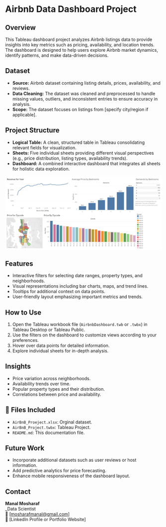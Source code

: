 # Airbnb Data Dashboard Project

## Overview

This Tableau dashboard project analyzes Airbnb listings data to provide insights into key metrics such as pricing, availability, and location trends. The dashboard is designed to help users explore Airbnb market dynamics, identify patterns, and make data-driven decisions.

## Dataset

- **Source:** Airbnb dataset containing listing details, prices, availability, and reviews.
- **Data Cleaning:** The dataset was cleaned and preprocessed to handle missing values, outliers, and inconsistent entries to ensure accuracy in analysis.
- **Scope:** The dataset focuses on listings from [specify city/region if applicable].

## Project Structure

- **Logical Table:** A clean, structured table in Tableau consolidating relevant fields for visualization.
- **Sheets:** Five individual sheets providing different visual perspectives (e.g., price distribution, listing types, availability trends).
- **Dashboard:** A combined interactive dashboard that integrates all sheets for holistic data exploration.
<p align="left">
  <img src="Dashboard.png" alt="Before and After Cleaning" width="800"/>
</p>

## Features

- Interactive filters for selecting date ranges, property types, and neighborhoods.
- Visual representations including bar charts, maps, and trend lines.
- Tooltips for additional context on data points.
- User-friendly layout emphasizing important metrics and trends.

## How to Use

1. Open the Tableau workbook file (`AirbnbDashboard.twb` or `.twbx`) in Tableau Desktop or Tableau Public.
2. Use the filters on the dashboard to customize views according to your preferences.
3. Hover over data points for detailed information.
4. Explore individual sheets for in-depth analysis.

## Insights

- Price variation across neighborhoods.
- Availability trends over time.
- Popular property types and their distribution.
- Correlations between price and availability.

## 📁 Files Included

- `AirBnB_Proeject.xlsx`: Orginal dataset.
- `AirBnB_Project.twbx`: Tableau Project.
- `README.md`: This documentation file.

## Future Work

- Incorporate additional datasets such as user reviews or host information.
- Add predictive analytics for price forecasting.
- Enhance mobile responsiveness of the dashboard layout.

## Contact

**Manal Mosharaf**  
_Data Scientist  
📧 [mosharafmanal@gmail.com]  
🔗 [LinkedIn Profile or Portfolio Website]
